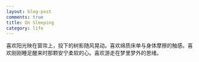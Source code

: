 ```yaml
---
layout: blog-post
comments: true
title: On Sleeping
category: life
---
```


喜欢阳光映在窗帘上，投下的树影随风晃动。喜欢绵质床单与身体摩擦的触感。喜欢刚刚睡足醒来时那颗安宁柔软的心。喜欢游走在梦里梦外的思绪。